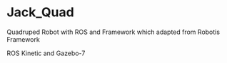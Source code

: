 # Jack_Quad

Quadruped Robot with ROS and Framework which adapted from Robotis Framework

ROS Kinetic and Gazebo-7
